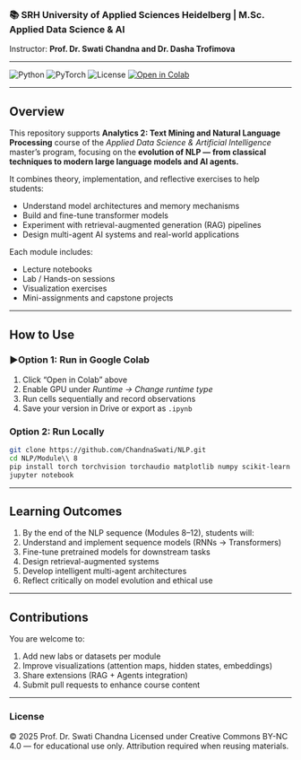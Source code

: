 
### 📚 SRH University of Applied Sciences Heidelberg | M.Sc. Applied Data Science & AI  
Instructor: **Prof. Dr. Swati Chandna and Dr. Dasha Trofimova**

---

![Python](https://img.shields.io/badge/python-3.10-blue.svg)
![PyTorch](https://img.shields.io/badge/pytorch-2.2+-orange.svg)
![License](https://img.shields.io/badge/license-CC--BY--NC%204.0-green)
[![Open in Colab](https://colab.research.google.com/assets/colab-badge.svg)](https://colab.research.google.com/github/ChandnaSwati/NLP)

---


## Overview

This repository supports **Analytics 2: Text Mining and Natural Language Processing** course of the *Applied Data Science & Artificial Intelligence* master’s program, focusing on the **evolution of NLP — from classical techniques to modern large language models and AI agents.**

It combines theory, implementation, and reflective exercises to help students:
- Understand model architectures and memory mechanisms  
- Build and fine-tune transformer models  
- Experiment with retrieval-augmented generation (RAG) pipelines  
- Design multi-agent AI systems and real-world applications  

Each module includes:
- Lecture notebooks  
- Lab / Hands-on sessions  
- Visualization exercises  
- Mini-assignments and capstone projects  


---
##  How to Use

### ▶Option 1: Run in Google Colab
1. Click “Open in Colab” above  
2. Enable GPU under *Runtime → Change runtime type*  
3. Run cells sequentially and record observations  
4. Save your version in Drive or export as `.ipynb`

### Option 2: Run Locally
```bash
git clone https://github.com/ChandnaSwati/NLP.git
cd NLP/Module\\ 8
pip install torch torchvision torchaudio matplotlib numpy scikit-learn torchtext jupyter
jupyter notebook
``` 


--- 

##  Learning Outcomes 
1. By the end of the NLP sequence (Modules 8–12), students will:
2. Understand and implement sequence models (RNNs → Transformers)
3. Fine-tune pretrained models for downstream tasks
4. Design retrieval-augmented systems
5. Develop intelligent multi-agent architectures
6. Reflect critically on model evolution and ethical use

--- 

## Contributions
You are welcome to:
1. Add new labs or datasets per module
2. Improve visualizations (attention maps, hidden states, embeddings)
3. Share extensions (RAG + Agents integration)
4. Submit pull requests to enhance course content

--- 
### License

© 2025 Prof. Dr. Swati Chandna
Licensed under Creative Commons BY-NC 4.0 — for educational use only.
Attribution required when reusing materials.
